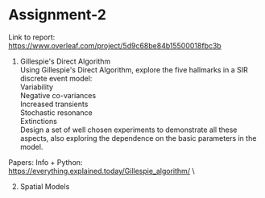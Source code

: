 # Assignment-2

Link to report: https://www.overleaf.com/project/5d9c68be84b15500018fbc3b

1. Gillespie's Direct Algorithm \
  Using Gillespie's Direct Algorithm, explore the five hallmarks in a SIR discrete event model: \
    Variability \
    Negative co-variances \
    Increased transients \
    Stochastic resonance \
    Extinctions \
  Design a set of well chosen experiments to demonstrate all these aspects, also exploring the dependence on the basic           parameters in the model.
  
  Papers:
  Info + Python: https://everything.explained.today/Gillespie_algorithm/ \
  

2. Spatial Models 
